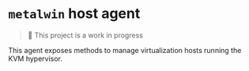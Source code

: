 # `metalwin` host agent

>:construction: This project is a work in progress

This agent exposes methods to manage virtualization hosts running the KVM hypervisor.
